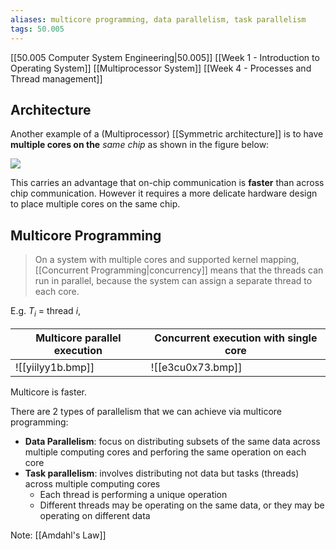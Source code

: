 ```yaml
---
aliases: multicore programming, data parallelism, task parallelism
tags: 50.005
---
```

[[50.005 Computer System Engineering|50.005]]
[[Week 1 - Introduction to Operating System]]
[[Multiprocessor System]]
[[Week 4 - Processes and Thread management]]

## Architecture
Another example of a (Multiprocessor) [[Symmetric architecture]] is to have **multiple cores on the** *same chip* as shown in the figure below:

![](https://natalieagus.github.io/50005/assets/images/week1/16.png)

This carries an advantage that on-chip communication is **faster** than across chip communication. However it requires a more delicate hardware design to place multiple cores on the same chip.

## Multicore Programming
> On a system with multiple cores and supported kernel mapping, [[Concurrent Programming|concurrency]] means that the threads can run in parallel, because the system can assign a separate thread to each core.

E.g. $T_i$ = thread $i$,

| Multicore parallel execution | Concurrent execution with single core |
| ---------------------------- | ------------------------------------- |
| ![[yiilyy1b.bmp]]            | ![[e3cu0x73.bmp]]                     | 

Multicore is faster.

There are 2 types of parallelism that we can achieve via multicore programming:
- **Data Parallelism**: focus on distributing subsets of the same data across multiple computing cores and perforing the same operation on each core
- **Task parallelism**: involves distributing not data but tasks (threads) across multiple computing cores
	- Each thread is performing a unique operation
	- Different threads may be operating on the same data, or they may be operating on different data

Note: [[Amdahl's Law]]


